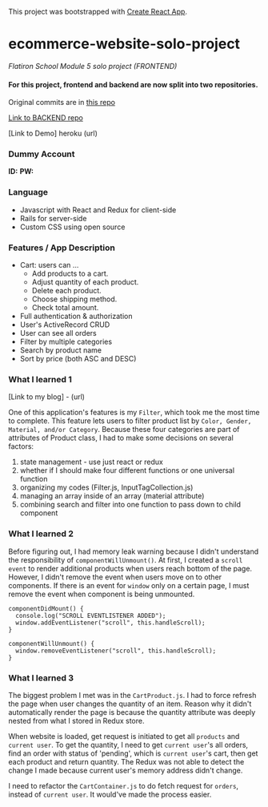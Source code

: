 This project was bootstrapped with [Create React App](https://github.com/facebook/create-react-app).

# ecommerce-website-solo-project

_Flatiron School Module 5 solo project (FRONTEND)_

#### For this project, frontend and backend are now split into two repositories.

Original commits are in [this repo](https://github.com/stomg7969/ecommerce-website-solo-project)

[Link to BACKEND repo](https://github.com/stomg7969/ecommerce-solo-project-backend)

[Link to Demo] heroku (url)

### Dummy Account

**ID:**
**PW:**

### Language

- Javascript with React and Redux for client-side
- Rails for server-side
- Custom CSS using open source

### Features / App Description

- Cart: users can ...
  - Add products to a cart.
  - Adjust quantity of each product.
  - Delete each product.
  - Choose shipping method.
  - Check total amount.
- Full authentication & authorization
- User's ActiveRecord CRUD
- User can see all orders
- Filter by multiple categories
- Search by product name
- Sort by price (both ASC and DESC)

### What I learned 1

[Link to my blog] - (url)

One of this application's features is my `Filter`, which took me the most time to complete. This feature lets users to filter product list by `Color, Gender, Material, and/or Category`. Because these four categories are part of attributes of Product class, I had to make some decisions on several factors:

1. state management - use just react or redux
2. whether if I should make four different functions or one universal function
3. organizing my codes (Filter.js, InputTagCollection.js)
4. managing an array inside of an array (material attribute)
5. combining search and filter into one function to pass down to child component

### What I learned 2

Before figuring out, I had memory leak warning because I didn't understand the responsibility of `componentWillUnmount()`.
At first, I created a `scroll event` to render additional products when users reach bottom of the page. However, I didn't remove the event when users move on to other components. If there is an event for `window` only on a certain page, I must remove the event when component is being unmounted.

```
componentDidMount() {
  console.log("SCROLL EVENTLISTENER ADDED");
  window.addEventListener("scroll", this.handleScroll);
}

componentWillUnmount() {
  window.removeEventListener("scroll", this.handleScroll);
}
```

### What I learned 3

The biggest problem I met was in the `CartProduct.js`. I had to force refresh the page when user changes the quantity of an item. Reason why it didn't automatically render the page is because the quantity attribute was deeply nested from what I stored in Redux store.

When website is loaded, get request is initiated to get all `products` and `current user`. To get the quantity, I need to get `current user`'s all orders, find an order with status of 'pending', which is `current user`'s cart, then get each product and return quantity. The Redux was not able to detect the change I made because current user's memory address didn't change.

I need to refactor the `CartContainer.js` to do fetch request for `orders`, instead of `current user`. It would've made the process easier.
